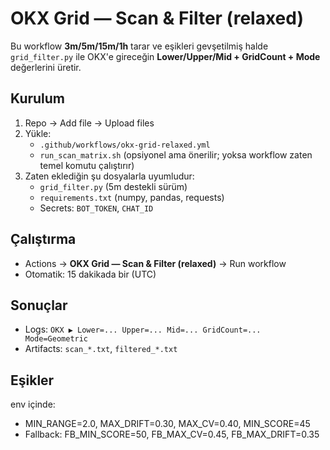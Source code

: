 # OKX Grid — Scan & Filter (relaxed)

Bu workflow **3m/5m/15m/1h** tarar ve eşikleri gevşetilmiş halde `grid_filter.py` ile OKX'e gireceğin
**Lower/Upper/Mid + GridCount + Mode** değerlerini üretir.

## Kurulum
1. Repo → Add file → Upload files
2. Yükle:
   - `.github/workflows/okx-grid-relaxed.yml`
   - `run_scan_matrix.sh` (opsiyonel ama önerilir; yoksa workflow zaten temel komutu çalıştırır)
3. Zaten eklediğin şu dosyalarla uyumludur:
   - `grid_filter.py` (5m destekli sürüm)
   - `requirements.txt` (numpy, pandas, requests)
   - Secrets: `BOT_TOKEN`, `CHAT_ID`

## Çalıştırma
- Actions → **OKX Grid — Scan & Filter (relaxed)** → Run workflow
- Otomatik: 15 dakikada bir (UTC)

## Sonuçlar
- Logs: `OKX ▶ Lower=... Upper=... Mid=... GridCount=... Mode=Geometric`
- Artifacts: `scan_*.txt`, `filtered_*.txt`

## Eşikler
env içinde:
- MIN_RANGE=2.0, MAX_DRIFT=0.30, MAX_CV=0.40, MIN_SCORE=45
- Fallback: FB_MIN_SCORE=50, FB_MAX_CV=0.45, FB_MAX_DRIFT=0.35
